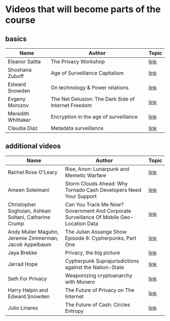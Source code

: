 # Videos that will become parts of the course

## basics

| Name  | Author | Topic |
| ------------- | ------------- |------------- |
| Eleanor Saitta | The Privacy Workshop | [link](https://www.youtube.com/watch?v=iukzbf95qGk&list=PLSsVHWrO8Yh3J1g8kFmfxpTZ8DAB-Qr-W) |
| Shoshana Zuboff  | Age of Surveillance Capitalism | [link](https://www.youtube.com/watch?v=iukzbf95qGk&list=PLSsVHWrO8Yh3J1g8kFmfxpTZ8DAB-Qr-W) |
| Edward Snowden  | On technology & Power relations | [link](https://www.youtube.com/watch?v=pXksLYW4380&list=PLSsVHWrO8Yh3J1g8kFmfxpTZ8DAB-Qr-W&index=3) |
| Evgeny Morozov | The Net Delusion: The Dark Side of Internet Freedom | [link](https://www.youtube.com/watch?v=Oqab5Y0u60M&list=PLSsVHWrO8Yh3J1g8kFmfxpTZ8DAB-Qr-W&index=4) |
| Meredith Whittaker | Encryption in the age of surveillance | [link](https://www.youtube.com/watch?v=a26zI7xCjy0&list=PLSsVHWrO8Yh3J1g8kFmfxpTZ8DAB-Qr-W&index=5) |
| Claudia Diaz | Metadata surveillance | [link](https://www.youtube.com/watch?v=QBX5AK3DXqw&list=PLSsVHWrO8Yh3J1g8kFmfxpTZ8DAB-Qr-W&index=6) |

## additional videos
| Name  | Author | Topic |
| ------------- | ------------- |------------- |
| Rachel Rose O'Leary | Rise, Anon: Lunarpunk and Memetic Warfare | [link](https://www.youtube.com/watch?v=KChN9v7dTzc&list=PLSsVHWrO8Yh2en_3jZ9Dr2fDMCVhFYxUW) |
| Ameen Soleimani | Storm Clouds Ahead: Why Tornado Cash Developers Need Your Support | [link](https://www.youtube.com/watch?v=-yhm-hBoPvg&list=PLSsVHWrO8Yh2en_3jZ9Dr2fDMCVhFYxUW&index=2) |
| Christopher Soghoian, Ashkan Soltani, Catherine Crump | Can You Track Me Now? Government And Corporate Surveillance Of Mobile Geo-Location Data | [link](https://www.youtube.com/watch?v=NjuhdKUH6U4&list=PLSsVHWrO8Yh2en_3jZ9Dr2fDMCVhFYxUW&index=3) |
| Andy Muller Maguhn, Jeremie Zimmerman, Jacob Appelbaum | The Julian Assange Show Episode 8: Cypherpunks, Part One | [link](https://www.youtube.com/watch?v=zlqOmAOqEmk&list=PLSsVHWrO8Yh2en_3jZ9Dr2fDMCVhFYxUW&index=4) |
| Jaya Brekke | Privacy, the big picture | [link](https://www.youtube.com/watch?v=7KVLGIukBEA&list=PLSsVHWrO8Yh2en_3jZ9Dr2fDMCVhFYxUW&index=5) |
| Jarrad Hope | Cypherpunk Suprajurisdictions against the Nation-State| [link](https://www.youtube.com/watch?v=hgme0qeCQYg&list=PLSsVHWrO8Yh2en_3jZ9Dr2fDMCVhFYxUW&index=6) |
| Seth For Privacy | Weaponizing cryptoanarchy with Monero | [link](https://www.youtube.com/watch?v=-U2NqRpcqwk&list=PLSsVHWrO8Yh2en_3jZ9Dr2fDMCVhFYxUW&index=7) |
| Harry Halpin and Edward Snowden | The Future of Privacy on The Internet | [link](https://www.youtube.com/watch?v=YnyscVTygOs&list=PLSsVHWrO8Yh2en_3jZ9Dr2fDMCVhFYxUW&index=8) |
| Julio Linares | The Future of Cash: Circles Entropy | [link](https://www.youtube.com/watch?v=Hqh5GwQkuOM&list=PLSsVHWrO8Yh2en_3jZ9Dr2fDMCVhFYxUW&index=9) |
